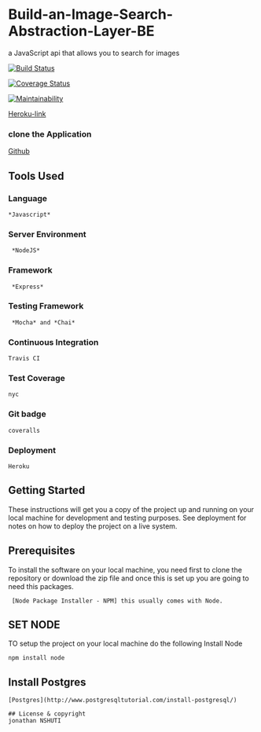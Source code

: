 # Build-an-Image-Search-Abstraction-Layer-BE

a JavaScript api that allows you to search for images

[![Build Status](https://travis-ci.org/nshutijonathan/Build-an-Image-Search-Abstraction-Layer-BE.svg?branch=develop)](https://travis-ci.org/nshutijonathan/Build-an-Image-Search-Abstraction-Layer-BE)

[![Coverage Status](https://coveralls.io/repos/github/nshutijonathan/Build-an-Image-Search-Abstraction-Layer-BE/badge.svg?branch=develop)](https://coveralls.io/github/nshutijonathan/Build-an-Image-Search-Abstraction-Layer-BE?branch=develop)

[![Maintainability](https://api.codeclimate.com/v1/badges/abf4588e8fae7f1814ec/maintainability)](https://codeclimate.com/github/nshutijonathan/Build-an-Image-Search-Abstraction-Layer-BE/maintainability)

[Heroku-link](https://image-obst-layer.herokuapp.com/)

### clone the Application

[Github](https://github.com/nshutijonathan/Build-an-Image-Search-Abstraction-Layer-BE)

## Tools Used

### Language

```
*Javascript*
```

### Server Environment

```
 *NodeJS*
```

### Framework

```
 *Express*
```

### Testing Framework

```
 *Mocha* and *Chai*
```

### Continuous Integration

```
Travis CI
```

### Test Coverage

```
nyc
```

### Git badge

```
coveralls
```

### Deployment

```
Heroku
```

## Getting Started

These instructions will get you a copy of the project up and running on your local machine for development and testing purposes. See deployment for notes on how to deploy the project on a live system.

## Prerequisites

To install the software on your local machine, you need first to clone the repository or download the zip file and once this is set up you are going to need this packages.

```
 [Node Package Installer - NPM] this usually comes with Node.
```

## SET NODE

TO setup the project on your local machine do the following
Install Node

```
npm install node
```

## Install Postgres

```
[Postgres](http://www.postgresqltutorial.com/install-postgresql/)

## License & copyright
jonathan NSHUTI
```
